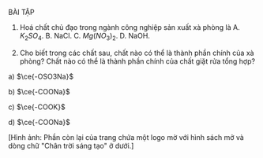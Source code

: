 BÀI TẬP

1. Hoá chất chủ đạo trong ngành công nghiệp sản xuất xà phòng là
   A. $K_2SO_4$.     B. NaCl.     C. $Mg(NO_3)_2$.     D. NaOH.

2. Cho biết trong các chất sau, chất nào có thể là thành phần chính của xà phòng? Chất nào có thể là thành phần chính của chất giặt rửa tổng hợp?

a) $\ce{-OSO3Na}$

b) $\ce{-COONa}$

c) $\ce{-COOK}$

d) $\ce{-COONa}$

[Hình ảnh: Phần còn lại của trang chứa một logo mờ với hình sách mở và dòng chữ "Chân trời sáng tạo" ở dưới.]